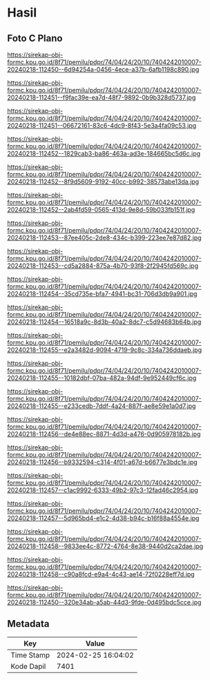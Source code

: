 # Hasil

## Foto C Plano

https://sirekap-obj-formc.kpu.go.id/8f71/pemilu/pdpr/74/04/24/20/10/7404242010007-20240218-112450--6d94254a-0456-4ece-a37b-6afb1198c890.jpg

https://sirekap-obj-formc.kpu.go.id/8f71/pemilu/pdpr/74/04/24/20/10/7404242010007-20240218-112451--f9fac39e-ea7d-48f7-9892-0b9b328d5737.jpg

https://sirekap-obj-formc.kpu.go.id/8f71/pemilu/pdpr/74/04/24/20/10/7404242010007-20240218-112451--06672161-83c6-4dc9-8f43-5e3a4fa09c53.jpg

https://sirekap-obj-formc.kpu.go.id/8f71/pemilu/pdpr/74/04/24/20/10/7404242010007-20240218-112452--1829cab3-ba86-463a-ad3e-184665bc5d6c.jpg

https://sirekap-obj-formc.kpu.go.id/8f71/pemilu/pdpr/74/04/24/20/10/7404242010007-20240218-112452--8f9d5609-9192-40cc-b992-38573abe13da.jpg

https://sirekap-obj-formc.kpu.go.id/8f71/pemilu/pdpr/74/04/24/20/10/7404242010007-20240218-112452--2ab4fd59-0565-413d-9e8d-59b033fb151f.jpg

https://sirekap-obj-formc.kpu.go.id/8f71/pemilu/pdpr/74/04/24/20/10/7404242010007-20240218-112453--87ee405c-2de8-434c-b399-223ee7e87d82.jpg

https://sirekap-obj-formc.kpu.go.id/8f71/pemilu/pdpr/74/04/24/20/10/7404242010007-20240218-112453--cd5a2884-875a-4b70-93f8-2f2945fd569c.jpg

https://sirekap-obj-formc.kpu.go.id/8f71/pemilu/pdpr/74/04/24/20/10/7404242010007-20240218-112454--35cd735e-bfa7-4941-bc31-706d3db9a901.jpg

https://sirekap-obj-formc.kpu.go.id/8f71/pemilu/pdpr/74/04/24/20/10/7404242010007-20240218-112454--16518a9c-8d3b-40a2-8dc7-c5d94683b64b.jpg

https://sirekap-obj-formc.kpu.go.id/8f71/pemilu/pdpr/74/04/24/20/10/7404242010007-20240218-112455--e2a3482d-9094-4719-9c8c-334a736ddaeb.jpg

https://sirekap-obj-formc.kpu.go.id/8f71/pemilu/pdpr/74/04/24/20/10/7404242010007-20240218-112455--10182dbf-07ba-482a-94df-9e952449cf6c.jpg

https://sirekap-obj-formc.kpu.go.id/8f71/pemilu/pdpr/74/04/24/20/10/7404242010007-20240218-112455--e233cedb-7ddf-4a24-887f-ae8e59e1a0d7.jpg

https://sirekap-obj-formc.kpu.go.id/8f71/pemilu/pdpr/74/04/24/20/10/7404242010007-20240218-112456--de4e88ec-8871-4d3d-a476-0d905978182b.jpg

https://sirekap-obj-formc.kpu.go.id/8f71/pemilu/pdpr/74/04/24/20/10/7404242010007-20240218-112456--b9332594-c314-4f01-a67d-b6677e3bdc1e.jpg

https://sirekap-obj-formc.kpu.go.id/8f71/pemilu/pdpr/74/04/24/20/10/7404242010007-20240218-112457--c1ac9992-6333-49b2-97c3-12fad46c2954.jpg

https://sirekap-obj-formc.kpu.go.id/8f71/pemilu/pdpr/74/04/24/20/10/7404242010007-20240218-112457--5d965bd4-e1c2-4d38-b94c-b16f88a4554e.jpg

https://sirekap-obj-formc.kpu.go.id/8f71/pemilu/pdpr/74/04/24/20/10/7404242010007-20240218-112458--9833ee4c-8772-4764-8e38-9440d2ca2dae.jpg

https://sirekap-obj-formc.kpu.go.id/8f71/pemilu/pdpr/74/04/24/20/10/7404242010007-20240218-112458--c90a8fcd-e9a4-4c43-ae14-72f0228eff7d.jpg

https://sirekap-obj-formc.kpu.go.id/8f71/pemilu/pdpr/74/04/24/20/10/7404242010007-20240218-112450--320e34ab-a5ab-44d3-9fde-0d495bdc5cce.jpg


## Metadata

| Key        | Value               |
| ---------- | ------------------- |
| Time Stamp | 2024-02-25 16:04:02 |
| Kode Dapil | 7401                |




